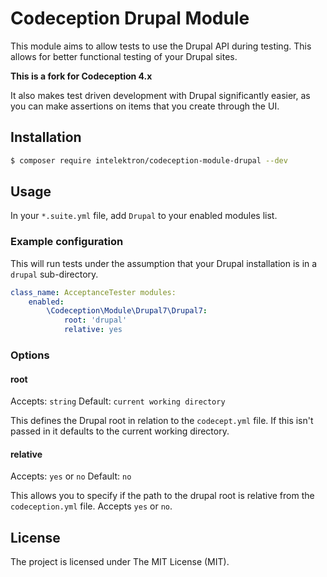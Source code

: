 # Codeception Drupal Module

This module aims to allow tests to use the Drupal API during testing. This allows for better functional testing of your Drupal sites.

**This is a fork for Codeception 4.x**

It also makes test driven development with Drupal significantly easier, as you can make assertions on items that you create through the UI.

## Installation

```bash
$ composer require intelektron/codeception-module-drupal --dev
```

## Usage

In your `*.suite.yml` file, add `Drupal` to your enabled modules list.

### Example configuration

This will run tests under the assumption that your Drupal installation is in a
`drupal` sub-directory.

```yaml
class_name: AcceptanceTester modules:
    enabled:
        \Codeception\Module\Drupal7\Drupal7:
            root: 'drupal'
            relative: yes
```

### Options

#### root
Accepts: `string` Default: `current working directory`

This defines the Drupal root in relation to the `codecept.yml` file. If this isn't passed in it defaults to the current working directory.

#### relative
Accepts: `yes` or `no` Default: `no`

This allows you to specify if the path to the drupal root is relative from the
`codeception.yml` file. Accepts `yes` or `no`.

## License

The project is licensed under The MIT License (MIT).
